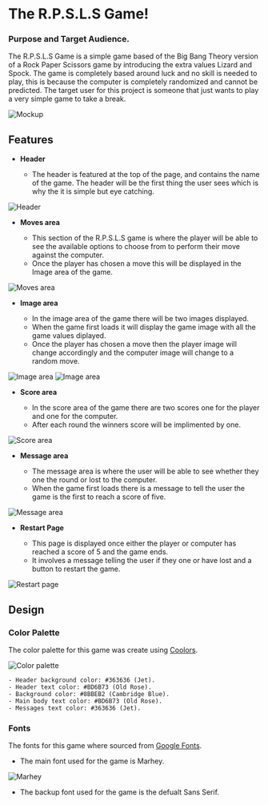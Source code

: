 # The R.P.S.L.S Game!

### Purpose and Target Audience.

The R.P.S.L.S Game is a simple game based of the Big Bang Theory version of a Rock Paper Scissors game by introducing the extra values Lizard and Spock. The game is completely based around luck and no skill is needed to play, this is because the computer is completely randomized and cannot be predicted. The target user for this project is someone that just wants to play a very simple game to take a break.

![Mockup](https://github.com/Willr-hawkins/rpsls-game1/assets/148203271/4f1c32f7-3420-47cb-b19b-a486123c0bc5)

## Features

- __Header__

    - The header is featured at the top of the page, and contains the name of the game. The header will be the first thing the user sees which is why the it is simple but eye catching.

![Header](https://github.com/Willr-hawkins/rpsls-game1/assets/148203271/82d33800-ff03-4901-bdb2-c15e1949a380)

- __Moves area__

    - This section of the R.P.S.L.S game is where the player will be able to see the available options to choose from to perform their move against the computer.
    - Once the player has chosen a move this will be displayed in the Image area of the game.

![Moves area](https://github.com/Willr-hawkins/rpsls-game1/assets/148203271/2c6f7ed9-b142-4816-bb9a-56c5a08cae9b)

- __Image area__

    - In the image area of the game there will be two images displayed.
    - When the game first loads it will display the game image with all the game values diplayed.
    - Once the player has chosen a move then the player image will change accordingly and the computer image will change to a random move.

![Image area](https://github.com/Willr-hawkins/rpsls-game1/assets/148203271/388dc60b-f695-476e-a65a-9b190cbb5d7f) 
![Image area](https://github.com/Willr-hawkins/rpsls-game1/assets/148203271/f6b1147a-cb91-4c1f-8f8f-ce5d40968876)

- __Score area__

    - In the score area of the game there are two scores one for the player and one for the computer.
    - After each round the winners score will be implimented by one.

![Score area](https://github.com/Willr-hawkins/rpsls-game1/assets/148203271/f084f47c-ee6a-4a77-9970-22934480922d)

- __Message area__

    - The message area is where the user will be able to see whether they one the round or lost to the computer.
    - When the game first loads there is a message to tell the user the game is the first to reach a score of five.

![Message area](https://github.com/Willr-hawkins/rpsls-game1/assets/148203271/54374773-84ba-4ab3-a81f-3610d0e80836)

- __Restart Page__

    - This page is displayed once either the player or computer has reached a score of 5 and the game ends.
    - It involves a message telling the user if they one or have lost and a button to restart the game.

![Restart page](https://github.com/Willr-hawkins/rpsls-game1/assets/148203271/8a1b38e7-5ccd-4ace-bc9d-ce55baf6954c)

## Design

### Color Palette

The color palette for this game was create using [Coolors](https://coolors.co/).

![Color palette](https://github.com/Willr-hawkins/rpsls-game1/assets/148203271/1676663d-95e0-4c7d-b357-6030ad3cd8e6)

    - Header background color: #363636 (Jet).
    - Header text color: #BD6B73 (Old Rose).
    - Background color: #8BBEB2 (Cambridge Blue).
    - Main body text color: #BD6B73 (Old Rose).
    - Messages text color: #363636 (Jet).

### Fonts 

The fonts for this game where sourced from [Google Fonts](https://fonts.google.com/).

- The main font used for the game is Marhey.

![Marhey](https://github.com/Willr-hawkins/rpsls-game1/assets/148203271/0a6a6718-1a2b-4c50-8658-66e17e373aa7)

- The backup font used for the game is the defualt Sans Serif.

